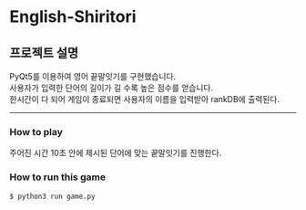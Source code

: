 # English-Shiritori


## 프로젝트 설명

PyQt5를 이용하여 영어 끝말잇기를 구현했습니다.<br>
사용자가 입력한 단어의 길이가 길 수록 높은 점수를 얻습니다.<br>
한시간이 다 되어 게임이 종료되면 사용자의 이름을 입력받아 rankDB에 출력된다.

-------------

### How to play

주어진 시간 10초 안에 제시된 단어에 맞는 끝말잇기를 진행한다.


### How to run this game
```
$ python3 run game.py
```
